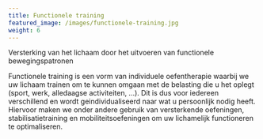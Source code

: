 ```yaml
---
title: Functionele training
featured_image: /images/functionele-training.jpg
weight: 6
---
```

Versterking van het lichaam door het uitvoeren van functionele bewegingspatronen

Functionele training is een vorm van individuele oefentherapie waarbij we uw lichaam trainen om te kunnen omgaan met de belasting die u het oplegt  (sport, werk, alledaagse activiteiten, ...). Dit is dus voor iedereen verschillend en wordt geindividualiseerd naar wat u persoonlijk nodig heeft. Hiervoor maken we onder andere gebruik van versterkende oefeningen, stabilisatietraining en mobiliteitsoefeningen om uw lichamelijk functioneren te optimaliseren.
